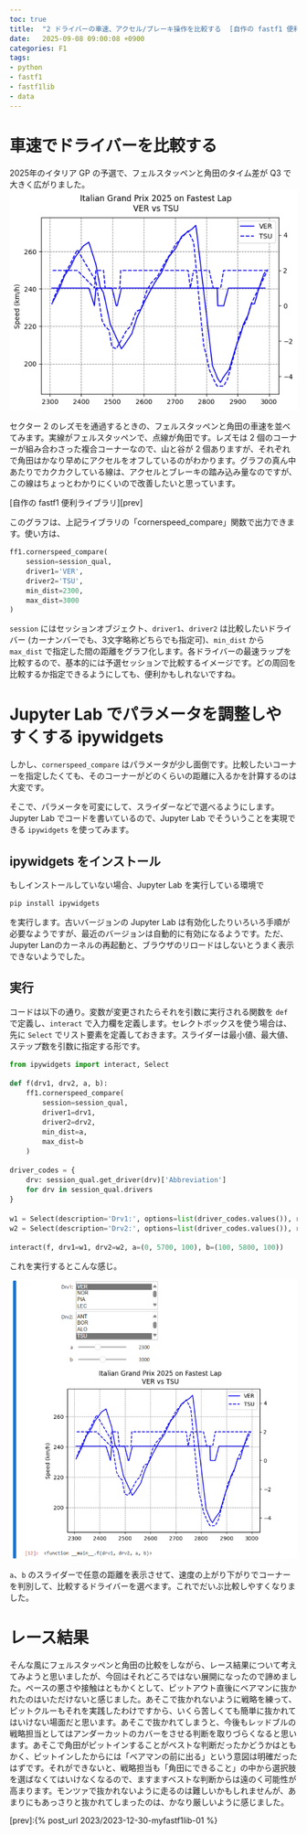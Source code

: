 ```yaml
---
toc: true
title:  "2 ドライバーの車速、アクセル/ブレーキ操作を比較する  [自作の fastf1 便利ライブラリ]"
date:   2025-09-08 09:00:08 +0900
categories: F1
tags:
- python
- fastf1
- fastf1lib
- data
---
```

# 車速でドライバーを比較する
2025年のイタリア GP の予選で、フェルスタッペンと角田のタイム差が Q3 で大きく広がりました。
![速度チャート][img01]

セクター 2 のレズモを通過するときの、フェルスタッペンと角田の車速を並べてみます。実線がフェルスタッペンで、点線が角田です。レズモは 2 個のコーナーが組み合わさった複合コーナーなので、山と谷が 2 個ありますが、それぞれで角田はかなり早めにアクセルをオフしているのがわかります。グラフの真ん中あたりでカクカクしている線は、アクセルとブレーキの踏み込み量なのですが、この線はちょっとわかりにくいので改善したいと思っています。

[自作の fastf1 便利ライブラリ][prev]

このグラフは、上記ライブラリの「cornerspeed_compare」関数で出力できます。使い方は、

``` python
ff1.cornerspeed_compare(
    session=session_qual,
    driver1='VER',
    driver2='TSU',
    min_dist=2300,
    max_dist=3000
)
```

`session` にはセッションオブジェクト、`driver1`、`driver2` は比較したいドライバー (カーナンバーでも、3文字略称どちらでも指定可)、`min_dist` から `max_dist` で指定した間の距離をグラフ化します。各ドライバーの最速ラップを比較するので、基本的には予選セッションで比較するイメージです。どの周回を比較するか指定できるようにしても、便利かもしれないですね。

# Jupyter Lab でパラメータを調整しやすくする ipywidgets
しかし、`cornerspeed_compare` はパラメータが少し面倒です。比較したいコーナーを指定したくても、そのコーナーがどのくらいの距離に入るかを計算するのは大変です。

そこで、パラメータを可変にして、スライダーなどで選べるようにします。Jupyter Lab でコードを書いているので、Jupyter Lab でそういうことを実現できる `ipywidgets` を使ってみます。

## ipywidgets をインストール
もしインストールしていない場合、Jupyter Lab を実行している環境で

``` bash
pip install ipywidgets
```

を実行します。古いバージョンの Jupyter Lab は有効化したりいろいろ手順が必要なようですが、最近のバージョンは自動的に有効になるようです。ただ、Jupyter Lanのカーネルの再起動と、ブラウザのリロードはしないとうまく表示できないようでした。

## 実行
コードは以下の通り。変数が変更されたらそれを引数に実行される関数を `def` で定義し、`interact` で入力欄を定義します。セレクトボックスを使う場合は、先に `Select` でリスト要素を定義しておきます。スライダーは最小値、最大値、ステップ数を引数に指定する形です。

``` python
from ipywidgets import interact, Select

def f(drv1, drv2, a, b):
    ff1.cornerspeed_compare(
        session=session_qual,
        driver1=drv1,
        driver2=drv2,
        min_dist=a,
        max_dist=b
    )

driver_codes = {
    drv: session_qual.get_driver(drv)['Abbreviation']
    for drv in session_qual.drivers
}

w1 = Select(description='Drv1:', options=list(driver_codes.values()), rows=4,)
w2 = Select(description='Drv2:', options=list(driver_codes.values()), rows=4,)

interact(f, drv1=w1, drv2=w2, a=(0, 5700, 100), b=(100, 5800, 100))
```

これを実行するとこんな感じ。

![ipywidgets][img02]

`a`、`b` のスライダーで任意の距離を表示させて、速度の上がり下がりでコーナーを判別して、比較するドライバーを選べます。これでだいぶ比較しやすくなりました。


# レース結果
そんな風にフェルスタッペンと角田の比較をしながら、レース結果について考えてみようと思いましたが、今回はそれどころではない展開になったので諦めました。ペースの悪さや接触はともかくとして、ピットアウト直後にベアマンに抜かれたのはいただけないと感じました。あそこで抜かれないように戦略を練って、ピットクルーもそれを実践したわけですから、いくら苦しくても簡単に抜かれてはいけない場面だと思います。あそこで抜かれてしまうと、今後もレッドブルの戦略担当としてはアンダーカットのカバーをさせる判断を取りづらくなると思います。あそこで角田がピットインすることがベストな判断だったかどうかはともかく、ピットインしたからには「ベアマンの前に出る」という意図は明確だったはずです。それができないと、戦略担当も「角田にできること」の中から選択肢を選ばなくてはいけなくなるので、ますますベストな判断からは遠のく可能性が高まります。モンツァで抜かれないように走るのは難しいかもしれませんが、あまりにもあっさりと抜かれてしまったのは、かなり厳しいように感じました。


[prev]:{% post_url 2023/2023-12-30-myfastf1lib-01 %}

[img01]:/assets/images/2025/09/ss-20250907-01.png
[img02]:/assets/images/2025/09/ss-20250907-02.png
